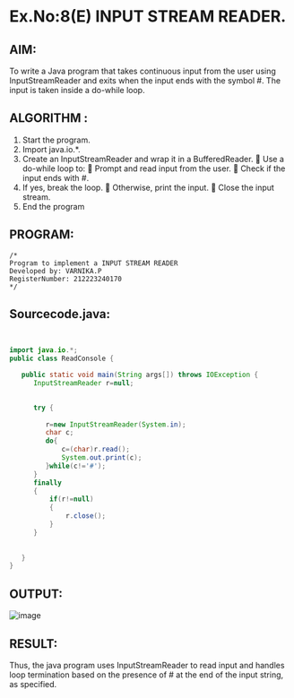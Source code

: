 # Ex.No:8(E)  INPUT STREAM READER.

## AIM:
To write a Java program that takes continuous input from the user using InputStreamReader and exits when the input ends with the symbol #. The input is taken inside a do-while loop.
## ALGORITHM :
1.	Start the program.
2.	Import java.io.*.
3.	Create an InputStreamReader and wrap it in a BufferedReader.
    	Use a do-while loop to:
    	Prompt and read input from the user.
    	Check if the input ends with #.
4.	If yes, break the loop.
    	Otherwise, print the input.
    	Close the input stream.
5.	End the program


## PROGRAM:
 ```
/*
Program to implement a INPUT STREAM READER
Developed by: VARNIKA.P
RegisterNumber: 212223240170 
*/
```

## Sourcecode.java:

```JAVA


import java.io.*;
public class ReadConsole {

   public static void main(String args[]) throws IOException {
      InputStreamReader r=null;
      

      try {
         
         r=new InputStreamReader(System.in);
         char c;
         do{
             c=(char)r.read();
             System.out.print(c);
         }while(c!='#');
      }
      finally 
      {
          if(r!=null)
          {
              r.close();
          }
      }
         
      
   }
}
```



## OUTPUT:

![image](https://github.com/user-attachments/assets/2331cff2-0d66-4abd-b959-39cd8b22dc68)



## RESULT:
Thus, the java program uses InputStreamReader to read input and handles loop termination based on the presence of # at the end of the input string, as specified. 


